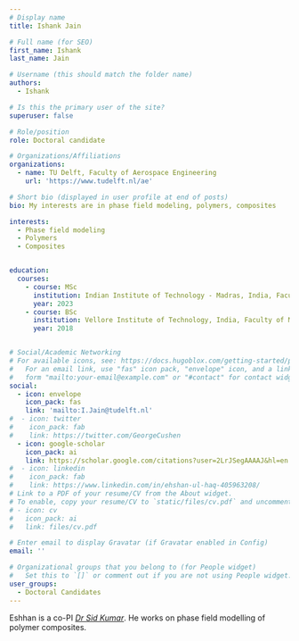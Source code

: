 ```yaml
---
# Display name
title: Ishank Jain

# Full name (for SEO)
first_name: Ishank
last_name: Jain

# Username (this should match the folder name)
authors:
  - Ishank

# Is this the primary user of the site?
superuser: false

# Role/position
role: Doctoral candidate

# Organizations/Affiliations
organizations:
  - name: TU Delft, Faculty of Aerospace Engineering
    url: 'https://www.tudelft.nl/ae'

# Short bio (displayed in user profile at end of posts)
bio: My interests are in phase field modeling, polymers, composites

interests:
  - Phase field modeling
  - Polymers
  - Composites


education:
  courses:
    - course: MSc
      institution: Indian Institute of Technology - Madras, India, Faculty of Aerospace Engineering
      year: 2023
    - course: BSc
      institution: Vellore Institute of Technology, India, Faculty of Mechanical Engineering
      year: 2018


# Social/Academic Networking
# For available icons, see: https://docs.hugoblox.com/getting-started/page-builder/#icons
#   For an email link, use "fas" icon pack, "envelope" icon, and a link in the
#   form "mailto:your-email@example.com" or "#contact" for contact widget.
social:
  - icon: envelope
    icon_pack: fas
    link: 'mailto:I.Jain@tudelft.nl'
#  - icon: twitter
#    icon_pack: fab
#    link: https://twitter.com/GeorgeCushen
  - icon: google-scholar
    icon_pack: ai
    link: https://scholar.google.com/citations?user=2LrJSegAAAAJ&hl=en
#  - icon: linkedin
#    icon_pack: fab
#    link: https://www.linkedin.com/in/ehshan-ul-haq-405963208/
# Link to a PDF of your resume/CV from the About widget.
# To enable, copy your resume/CV to `static/files/cv.pdf` and uncomment the lines below.
# - icon: cv
#   icon_pack: ai
#   link: files/cv.pdf

# Enter email to display Gravatar (if Gravatar enabled in Config)
email: ''

# Organizational groups that you belong to (for People widget)
#   Set this to `[]` or comment out if you are not using People widget.
user_groups:
  - Doctoral Candidates
---
```


Eshhan is a co-PI [*Dr Sid Kumar*](https://www.tudelft.nl/staff/sid.kumar/). He works on phase field modelling of polymer composites.
